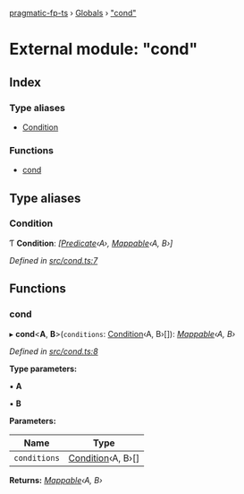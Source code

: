 [pragmatic-fp-ts](../README.md) › [Globals](../globals.md) › ["cond"](_cond_.md)

# External module: "cond"

## Index

### Type aliases

* [Condition](_cond_.md#condition)

### Functions

* [cond](_cond_.md#cond)

## Type aliases

###  Condition

Ƭ **Condition**: *[[Predicate](_types_.md#predicate)‹A›, [Mappable](_types_.md#mappable)‹A, B›]*

*Defined in [src/cond.ts:7](https://github.com/hermann-p/pragmatic-fp-ts/blob/c9716de/src/cond.ts#L7)*

## Functions

###  cond

▸ **cond**<**A**, **B**>(`conditions`: [Condition](_cond_.md#condition)‹A, B›[]): *[Mappable](_types_.md#mappable)‹A, B›*

*Defined in [src/cond.ts:8](https://github.com/hermann-p/pragmatic-fp-ts/blob/c9716de/src/cond.ts#L8)*

**Type parameters:**

▪ **A**

▪ **B**

**Parameters:**

Name | Type |
------ | ------ |
`conditions` | [Condition](_cond_.md#condition)‹A, B›[] |

**Returns:** *[Mappable](_types_.md#mappable)‹A, B›*
